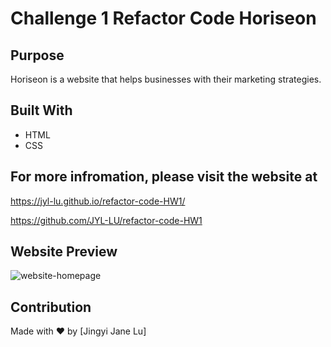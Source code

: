 # Challenge 1 Refactor Code Horiseon

## Purpose

Horiseon is a website that helps businesses with their marketing strategies.

## Built With

- HTML
- CSS

## For more infromation, please visit the website at

https://jyl-lu.github.io/refactor-code-HW1/

https://github.com/JYL-LU/refactor-code-HW1

## Website Preview

![website-homepage](https://user-images.githubusercontent.com/82979870/117582652-ee648180-b0b7-11eb-84a0-e932b99522a9.png)

## Contribution

Made with ❤️ by [Jingyi Jane Lu]
